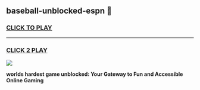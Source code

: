 
## baseball-unblocked-espn 👋
<h3>
<a href="https://premium.freeplayer.one?title=baseball-unblocked-espn&ref=14F">CLICK TO PLAY</a></h3>
<hr>

<h3>
<a href="https://premium.freeplayer.one?title=baseball-unblocked-espn&ref=14F">CLICK 2 PLAY</a>
  
</h3>

<a href="https://premium.freeplayer.one?title=baseball-unblocked-espn&ref=12F/"><img src="https://clearcache.store/games.png"></a>


**worlds hardest game unblocked: Your Gateway to Fun and Accessible Online Gaming**
